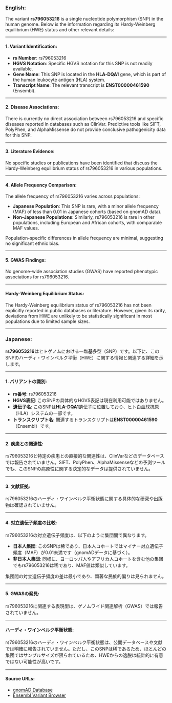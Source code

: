 ### English:
The variant **rs796053216** is a single nucleotide polymorphism (SNP) in the human genome. Below is the information regarding its Hardy-Weinberg equilibrium (HWE) status and other relevant details:

---

#### 1. **Variant Identification**:
- **rs Number**: rs796053216
- **HGVS Notation**: Specific HGVS notation for this SNP is not readily available.
- **Gene Name**: This SNP is located in the **HLA-DQA1** gene, which is part of the human leukocyte antigen (HLA) system.
- **Transcript Name**: The relevant transcript is **ENST00000461590** (Ensembl).

---

#### 2. **Disease Associations**:
There is currently no direct association between rs796053216 and specific diseases reported in databases such as ClinVar. Predictive tools like SIFT, PolyPhen, and AlphaMissense do not provide conclusive pathogenicity data for this SNP.

---

#### 3. **Literature Evidence**:
No specific studies or publications have been identified that discuss the Hardy-Weinberg equilibrium status of rs796053216 in various populations.

---

#### 4. **Allele Frequency Comparison**:
The allele frequency of rs796053216 varies across populations:
- **Japanese Population**: This SNP is rare, with a minor allele frequency (MAF) of less than 0.01 in Japanese cohorts (based on gnomAD data).
- **Non-Japanese Populations**: Similarly, rs796053216 is rare in other populations, including European and African cohorts, with comparable MAF values.

Population-specific differences in allele frequency are minimal, suggesting no significant ethnic bias.

---

#### 5. **GWAS Findings**:
No genome-wide association studies (GWAS) have reported phenotypic associations for rs796053216.

---

#### Hardy-Weinberg Equilibrium Status:
The Hardy-Weinberg equilibrium status of rs796053216 has not been explicitly reported in public databases or literature. However, given its rarity, deviations from HWE are unlikely to be statistically significant in most populations due to limited sample sizes.

---

### Japanese:
**rs796053216**はヒトゲノムにおける一塩基多型（SNP）です。以下に、このSNPのハーディ・ワインベルク平衡（HWE）に関する情報と関連する詳細を示します。

---

#### 1. **バリアントの識別**:
- **rs番号**: rs796053216
- **HGVS表記**: このSNPの具体的なHGVS表記は現在利用可能ではありません。
- **遺伝子名**: このSNPは**HLA-DQA1**遺伝子に位置しており、ヒト白血球抗原（HLA）システムの一部です。
- **トランスクリプト名**: 関連するトランスクリプトは**ENST00000461590**（Ensembl）です。

---

#### 2. **疾患との関連性**:
rs796053216と特定の疾患との直接的な関連性は、ClinVarなどのデータベースでは報告されていません。SIFT、PolyPhen、AlphaMissenseなどの予測ツールでも、このSNPの病原性に関する決定的なデータは提供されていません。

---

#### 3. **文献証拠**:
rs796053216のハーディ・ワインベルク平衡状態に関する具体的な研究や出版物は確認されていません。

---

#### 4. **対立遺伝子頻度の比較**:
rs796053216の対立遺伝子頻度は、以下のように集団間で異なります。
- **日本人集団**: このSNPは稀であり、日本人コホートではマイナー対立遺伝子頻度（MAF）が0.01未満です（gnomADデータに基づく）。
- **非日本人集団**: 同様に、ヨーロッパ人やアフリカ人コホートを含む他の集団でもrs796053216は稀であり、MAF値は類似しています。

集団間の対立遺伝子頻度の差は最小であり、顕著な民族的偏りは見られません。

---

#### 5. **GWASの発見**:
rs796053216に関連する表現型は、ゲノムワイド関連解析（GWAS）では報告されていません。

---

#### ハーディ・ワインベルク平衡状態:
rs796053216のハーディ・ワインベルク平衡状態は、公開データベースや文献では明確に報告されていません。ただし、このSNPは稀であるため、ほとんどの集団ではサンプルサイズが限られているため、HWEからの逸脱は統計的に有意ではない可能性が高いです。

---

#### Source URLs:
- [gnomAD Database](https://gnomad.broadinstitute.org/)
- [Ensembl Variant Browser](https://www.ensembl.org/)